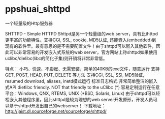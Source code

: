 # ppshuai_shttpd
一个轻量级的Http服务器

SHTTPD - Simple HTTPD
Shttpd是另一个轻量级的web server，具有比thttpd更丰富的功能特性，支持CGI, SSL, cookie, MD5认证, 还能嵌入(embedded)到现有的软件里。最有意思的是不需要配置文件！由于shttpd可以嵌入其他软件，因此可以非常容易的开发嵌入式系统的web server，官方网站上称shttpd如果使用uclibc/dielibc(libc的简化子集)则开销将非常非常低。

特点：
    小巧、快速、不膨胀、无需安装、简单的40KB的exe文件，随意运行
    支持GET, POST, HEAD, PUT, DELETE 等方法
    支持CGI, SSL, SSI, MD5验证, resumed download, aliases, inetd模式运行
    标准日志格式
    非常简单整洁的嵌入式API
    dietlibc friendly. NOT that friendly to the uClibc (*)
    容易定制运行在任意平台：Windows, QNX, RTEMS, UNIX (*BSD, Solaris, Linux)
由于shttpd可以轻松嵌入其他程序里，因此shttpd是较为理想的web server开发原形，开发人员可以基于shttpd开发出自己的webserver！
下载地址：http://jaist.dl.sourceforge.net/sourceforge/shttpd/